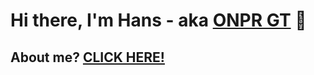 # Hi there, I'm Hans - aka [ONPR GT](https://youtube.com/@onprgt5800) 👋
## About me? [CLICK HERE!]([https://aboutmegithub.hanugra-cc.repl.co/])
